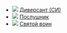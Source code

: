 * ![](/books/adv_history/Андрей%20Родионов/Диверсант%20(СИ).jpg) [Диверсант (СИ)](/books/adv_history/Андрей%20Родионов/Диверсант%20(СИ))
* ![](/books/adv_history/Андрей%20Родионов/Послушник.jpg) [Послушник](/books/adv_history/Андрей%20Родионов/Послушник)
* ![](/books/adv_history/Андрей%20Родионов/Святой%20воин.jpg) [Святой воин](/books/adv_history/Андрей%20Родионов/Святой%20воин)
